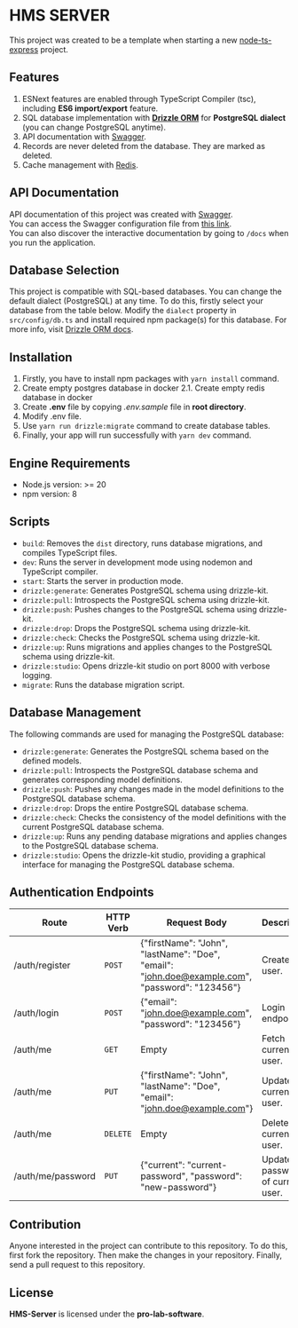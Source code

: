 # HMS SERVER

This project was created to be a template when starting a new [node-ts-express](https://github.com/shantoislam6/node-ts-express) project.

## Features

1. ESNext features are enabled through TypeScript Compiler (tsc), including **ES6 import/export** feature.
2. SQL database implementation with **[Drizzle ORM](https://drizzle.io/)** for **PostgreSQL dialect** (you can change PostgreSQL anytime).
3. API documentation with [Swagger](https://swagger.io/).
4. Records are never deleted from the database. They are marked as deleted.
5. Cache management with [Redis](https://redis.io/).

## API Documentation

API documentation of this project was created with [Swagger](https://swagger.io/).  
You can access the Swagger configuration file from [this link](https://app.swaggerhub.com/apis/mucahitnezir/express-starter/).  
You can also discover the interactive documentation by going to `/docs` when you run the application.

## Database Selection

This project is compatible with SQL-based databases. You can change the default dialect (PostgreSQL) at any time.
To do this, firstly select your database from the table below.
Modify the `dialect` property in `src/config/db.ts` and install required npm package(s) for this database.
For more info, visit [Drizzle ORM docs](https://docs.drizzle.io/).

## Installation

1. Firstly, you have to install npm packages with `yarn install` command.
2. Create empty postgres database in docker
   2.1. Create empty redis database in docker
3. Create **.env** file by copying _.env.sample_ file in **root directory**.
4. Modify .env file.
5. Use `yarn run drizzle:migrate` command to create database tables.
6. Finally, your app will run successfully with `yarn dev` command.

## Engine Requirements

- Node.js version: >= 20
- npm version: 8

## Scripts

- `build`: Removes the `dist` directory, runs database migrations, and compiles TypeScript files.
- `dev`: Runs the server in development mode using nodemon and TypeScript compiler.
- `start`: Starts the server in production mode.
- `drizzle:generate`: Generates PostgreSQL schema using drizzle-kit.
- `drizzle:pull`: Introspects the PostgreSQL schema using drizzle-kit.
- `drizzle:push`: Pushes changes to the PostgreSQL schema using drizzle-kit.
- `drizzle:drop`: Drops the PostgreSQL schema using drizzle-kit.
- `drizzle:check`: Checks the PostgreSQL schema using drizzle-kit.
- `drizzle:up`: Runs migrations and applies changes to the PostgreSQL schema using drizzle-kit.
- `drizzle:studio`: Opens drizzle-kit studio on port 8000 with verbose logging.
- `migrate`: Runs the database migration script.

## Database Management

The following commands are used for managing the PostgreSQL database:

- `drizzle:generate`: Generates the PostgreSQL schema based on the defined models.
- `drizzle:pull`: Introspects the PostgreSQL database schema and generates corresponding model definitions.
- `drizzle:push`: Pushes any changes made in the model definitions to the PostgreSQL database schema.
- `drizzle:drop`: Drops the entire PostgreSQL database schema.
- `drizzle:check`: Checks the consistency of the model definitions with the current PostgreSQL database schema.
- `drizzle:up`: Runs any pending database migrations and applies changes to the PostgreSQL database schema.
- `drizzle:studio`: Opens the drizzle-kit studio, providing a graphical interface for managing the PostgreSQL database schema.

## Authentication Endpoints

| Route             | HTTP Verb | Request Body                                                                                    | Description                      |
| ----------------- | --------- | ----------------------------------------------------------------------------------------------- | -------------------------------- |
| /auth/register    | `POST`    | {"firstName": "John", "lastName": "Doe", "email": "john.doe@example.com", "password": "123456"} | Create new user.                 |
| /auth/login       | `POST`    | {"email": "john.doe@example.com", "password": "123456"}                                         | Login endpoint.                  |
| /auth/me          | `GET`     | Empty                                                                                           | Fetch current user.              |
| /auth/me          | `PUT`     | {"firstName": "John", "lastName": "Doe", "email": "john.doe@example.com"}                       | Update current user.             |
| /auth/me          | `DELETE`  | Empty                                                                                           | Delete current user.             |
| /auth/me/password | `PUT`     | {"current": "current-password", "password": "new-password"}                                     | Update password of current user. |

## Contribution

Anyone interested in the project can contribute to this repository. To do this, first fork the repository.
Then make the changes in your repository. Finally, send a pull request to this repository.

## License

**HMS-Server** is licensed under the **pro-lab-software**.
